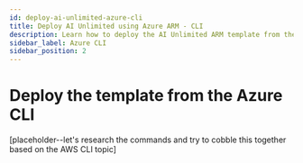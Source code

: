 ```yaml
---
id: deploy-ai-unlimited-azure-cli
title: Deploy AI Unlimited using Azure ARM - CLI
description: Learn how to deploy the AI Unlimited ARM template from the Azure CLI.
sidebar_label: Azure CLI
sidebar_position: 2
---
```


# Deploy the template from the Azure CLI

[placeholder--let's research the commands and try to cobble this together based on the AWS CLI topic]